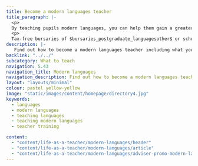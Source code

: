 ```yaml
---
title: Become a modern languages teacher
title_paragraph: |-
  <p>
  By teaching pupils modern languages, you can help them gain a greater appreciation and understanding of the world. As they learn French, Spanish or German, your pupils will get a unique insight into the countries that speak these languages.</p>
  <p>
  Tax-free bursaries of $bursaries_postgraduate_languagesother$ or scholarships of $scholarships_languagesfrenchgermanspanish$ are available for eligible trainee modern languages teachers.</p>
description: |-
   Find out how to become a modern languages teacher including what you'll be teaching and what funding is available to help you train.
backlink: "../../"
subcategory: What to teach
navigation: 5.43
navigation_title: Modern languages
navigation_description: Find out how to become a modern languages teacher and help children gain a greater appreciation and understanding of the world.
layout: "layouts/minimal"
colour: pastel yellow-yellow
image: "static/images/content/homepage/directory4.jpg"
keywords:
  - languages
  - modern languages
  - teaching languages
  - teaching modern languages
  - teacher training

content:
  - "content/life-as-a-teacher/modern-languages/header"
  - "content/life-as-a-teacher/modern-languages/article"
  - "content/life-as-a-teacher/modern-languages/adviser-promo-modern-languages"
---
```

